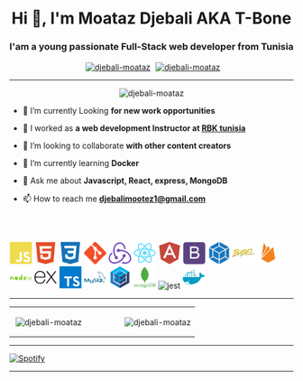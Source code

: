 <h1 align="center">Hi 👋, I'm Moataz Djebali AKA T-Bone</h1>
<h3 align="center" style>I'am a young passionate Full-Stack web developer from Tunisia</h3>

<p align="center" style="margin : 10px auto;">
<a href="https://www.linkedin.com/in/djebali-moataz-43565b1a8/" target="blank" style="margin : auto 5px"><img align="center" src="https://cdn.jsdelivr.net/npm/simple-icons@3.0.1/icons/linkedin.svg" alt="djebali-moataz" height="30" width="30" /></a>
<a href="https://www.facebook.com/mootaz.djebali/" target="blank" ><img align="center" src="https://cdn.jsdelivr.net/npm/simple-icons@3.0.1/icons/facebook.svg" alt="djebali-moataz" height="30" width="30" /></a>
</p>

---

<p align="center"><img src="https://komarev.com/ghpvc/?username=MoatazDj" alt="djebali-moataz" /> </p>

- 🔭 I’m currently Looking **for new work opportunities**

- 👜 I worked as **a web development Instructor at [RBK tunisia](https://www.rebootkamp.net/)**

- 👯 I’m looking to collaborate **with other content creators**

- 🌱 I’m currently learning **Docker**

- 💬 Ask me about **Javascript, React, express, MongoDB**

- 📫 How to reach me **djebalimootez1@gmail.com**

<br/>
<br/>

<p align="left">
<img width="40" height="40" alt="javascript" src="./icons/javascript-plain.svg"/>
<img width="40" height="40" alt="HTML5" src="./icons/html5-plain.svg"/>
<img width="40" height="40" alt="CSS3" src="./icons/css3-plain.svg"/>
<img width="40" height="40" alt="git" src="./icons/git-plain.svg"/>
<img width="40" height="40" alt="redux" src="./icons/redux-original.svg"/>
<img width="40" height="40" alt="react" src="./icons/react-original.svg"/>
<img width="40" height="40" alt="angular" src="./icons/angularjs-plain.svg"/>
<img width="40" height="40" alt="bootstrap" src="./icons/bootstrap-plain.svg"/>
<img width="40" height="40" alt="webpack" src="./icons/webpack-plain.svg"/>
<img width="40" height="40" alt="babel" src="./icons/babel-original.svg"/>
<img width="40" height="40" alt="firebase" src="./icons/firebase-plain.svg"/>
<img width="40" height="40" alt="nodejs" src="./icons/nodejs-plain-wordmark.svg"/>
<img width="40" height="40" alt="express" src="./icons/express-original.svg"/>
<img width="40" height="40" alt="typescript" src="./icons/typescript-plain.svg"/>
<img width="40" height="40" alt="mysql" src="./icons/mysql-plain-wordmark.svg"/>
<img width="40" height="40" alt="sequelize" src="./icons/sequelize-original.svg"/>
<img width="40" height="40" alt="mongodb" src="./icons/mongodb-plain-wordmark.svg"/>
<img src="https://www.vectorlogo.zone/logos/jestjsio/jestjsio-icon.svg" alt="jest" width="40" height="40"/>
<img width="40" height="40" alt="docker" src="./icons/docker-plain.svg"/>

---

<table width="100%">
<tr>
<td width="60%">
<p>&nbsp;<img align="center" src="https://github-readme-stats.vercel.app/api?username=MoatazDj&show_icons=true&theme=radical" alt="djebali-moataz" /></p>
</td>
<td width="40%">
<p><img align="center" src="https://github-readme-stats.vercel.app/api/top-langs/?username=MoatazDj&layout=compact&theme=radical" alt="djebali-moataz" /></p>
</td>
</tr>
</table>

---

[![Spotify](https://spotify-github-readme.vercel.app/api/spotify)](https://open.spotify.com/user/20iskn6v7w1ce8gcqcfjluuji)

---

</details>
